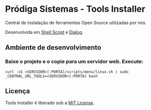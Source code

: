 # Pródiga Sistemas - Tools Installer

Central de instalação de ferramentas Open Source utilizadas por nós.

Desenvolvida em [Shell Script](http://aurelio.net/shell/) e [Dialog](http://aurelio.net/shell/dialog/).

## Ambiente de desenvolvimento

### Baixe o projeto e o copie para um servidor web. Execute:

    curl -sS <SERVIDOR>[:PORTA]/scripts/menu/linux.sh | sudo _CENTRAL_URL_TOOLS=<SERVIDOR>[:PORTA] bash

## Licença

Tools Installer é liberado sob a [MIT License](http://www.opensource.org/licenses/MIT).
